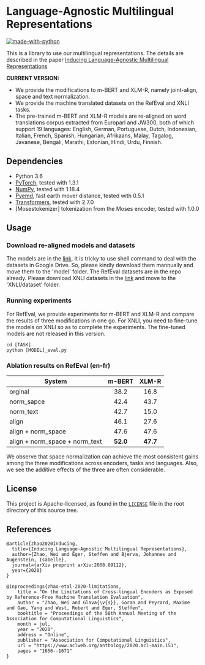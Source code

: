
# Language-Agnostic Multilingual Representations
[![made-with-python](https://img.shields.io/badge/Made%20with-Python-red.svg)](#python) 

This is a library to use our multilingual representations. The details are described in the paper [Inducing Language-Agnostic Multilingual Representations](https://arxiv.org/abs/2008.09112)


**CURRENT VERSION:**
* We provide the modifications to m-BERT and XLM-R, namely joint-align, space and text normalization.
* We provide the machine translated datasets on the RefEval and XNLI tasks.
* The pre-trained m-BERT and XLM-R models are re-aligned on word translations corpus extracted from Europarl and JW300, both of which support 19 languages: English, German, Portuguese, Dutch, Indonesian, Italian, French, Spanish, Hungarian, Afrikaans, Malay, Tagalog, Javanese, Bengali, Marathi, Estonian, Hindi, Urdu, Finnish. 

## Dependencies
* Python 3.6
* [PyTorch](http://pytorch.org/), tested with 1.3.1
* [NumPy](http://www.numpy.org/), tested with 1.18.4
* [Pyemd](https://github.com/wmayner/pyemd), fast earth mover distance, tested with 0.5.1
* [Transformers](https://github.com/huggingface/transformers), tested with 2.7.0
* [Mosestokenizer] tokenization from the Moses encoder, tested with 1.0.0

## Usage

### Download re-aligned models and datasets
The models are in the [link](https://drive.google.com/drive/folders/12eQI0-6NbQ9Z3WcaT32WpdWacQAuJwcG?usp=sharing). It is tricky to use shell command to deal with the datasets in Google Drive. So, please kindly download them mannually and move them to the 'model' folder. The RefEval datasets are in the repo already. Please download XNLI datasets in the [link](https://cims.nyu.edu/~sbowman/xnli/) and move to the 'XNLI/dataset' folder.

### Running experiments
For RefEval, we provide experiments for m-BERT and XLM-R and compare the results of three modifications in one go.
For XNLI, you need to fine-tune the models on XNLI so as to complete the experiments. The fine-tuned models are not released in this version. 

```
cd [TASK]
python [MODEL]_eval.py
```

### Ablation results on RefEval (en-fr)
System                  | m-BERT | XLM-R 
----------------------- | :------: | :----------: 
orginal                | 38.2 |  16.8 
norm_sapce             | 42.4 |  43.7 
norm_text              | 42.7 |  15.0 
align                  | 46.1 |  27.6 
align + norm_space     | 47.6 |  47.6 
align + norm_space + norm_text  | **52.0** | **47.7**

We observe that space normalization can achieve the most consistent gains among the three modifications across encoders, tasks and languages. Also, we see the additive effects of the three are often considerable. 

## License

This project is Apache-licensed, as found in the [`LICENSE`](LICENSE) file in the root directory of this source tree.

## References


```
@article{zhao2020inducing,
  title={Inducing Language-Agnostic Multilingual Representations},
  author={Zhao, Wei and Eger, Steffen and Bjerva, Johannes and Augenstein, Isabelle},
  journal={arXiv preprint arXiv:2008.09112},
  year={2020}
}
```

```
@inproceedings{zhao-etal-2020-limitations,
    title = "On the Limitations of Cross-lingual Encoders as Exposed by Reference-Free Machine Translation Evaluation",
    author = "Zhao, Wei and Glava{\v{s}}, Goran and Peyrard, Maxime and Gao, Yang and West, Robert and Eger, Steffen",
    booktitle = "Proceedings of the 58th Annual Meeting of the Association for Computational Linguistics",
    month = jul,
    year = "2020",
    address = "Online",
    publisher = "Association for Computational Linguistics",
    url = "https://www.aclweb.org/anthology/2020.acl-main.151",
    pages = "1656--1671"
}
```

